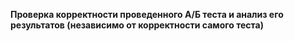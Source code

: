 **Проверка корректности проведенного А/Б теста и анализ его результатов (независимо от корректности самого теста)**
